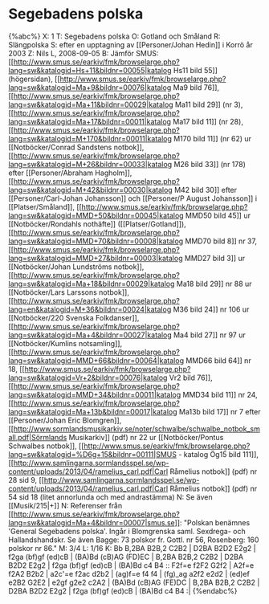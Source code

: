 # Segebadens polska

{%abc%}
X: 1
T: Segebadens polska
O: Gotland och Småland
R: Slängpolska
S: efter en upptagning av [[Personer/Johan Hedin]] i Korrö år 2003
Z: Nils L, 2008-09-05
B: Jämför SMUS: [[http://www.smus.se/earkiv/fmk/browselarge.php?lang=sw&katalogid=Hs+11&bildnr=00055|katalog Hs11 bild 55]] (högersidan), [[http://www.smus.se/earkiv/fmk/browselarge.php?lang=sw&katalogid=Ma+9&bildnr=00076|katalog Ma9 bild 76]], [[http://www.smus.se/earkiv/fmk/browselarge.php?lang=sw&katalogid=Ma+11&bildnr=00029|katalog Ma11 bild 29]] (nr 3), [[http://www.smus.se/earkiv/fmk/browselarge.php?lang=sw&katalogid=Ma+17&bildnr=00011|katalog Ma17 bild 11]] (nr 28),  [[http://www.smus.se/earkiv/fmk/browselarge.php?lang=sw&katalogid=M+170&bildnr=00011|katalog M170 bild 11]] (nr 62) ur [[Notböcker/Conrad Sandstens notbok]], [[http://www.smus.se/earkiv/fmk/browselarge.php?lang=sw&katalogid=M+26&bildnr=00033|katalog M26 bild 33]] (nr 178) efter [[Personer/Abraham Hagholm]], [[http://www.smus.se/earkiv/fmk/browselarge.php?lang=sw&katalogid=M+42&bildnr=00030|katalog M42 bild 30]] efter [[Personer/Carl-Johan Johansson]] och [[Personer/P August Johansson]] i [[Platser/Småland]], [[http://www.smus.se/earkiv/fmk/browselarge.php?lang=sw&katalogid=MMD+50&bildnr=00045|katalog MMD50 bild 45]] ur [[Notböcker/Rondahls nothäfte]] ([[Platser/Gotland]]), [[http://www.smus.se/earkiv/fmk/browselarge.php?lang=sw&katalogid=MMD+70&bildnr=00008|katalog MMD70 bild 8]] nr 37, [[http://www.smus.se/earkiv/fmk/browselarge.php?lang=sw&katalogid=MMD+27&bildnr=00003|katalog MMD27 bild 3]] ur [[Notböcker/Johan Lundströms notbok]], [[http://www.smus.se/earkiv/fmk/browselarge.php?lang=sw&katalogid=Ma+18&bildnr=00029|katalog Ma18 bild 29]] nr 88 ur [[Notböcker/Lars Larssons notbok]], [[http://www.smus.se/earkiv/fmk/browselarge.php?lang=en&katalogid=M+36&bildnr=00024|katalog M36 bild 24]] nr 106 ur [[Notböcker/220 Svenska Folkdanser]], [[http://www.smus.se/earkiv/fmk/browselarge.php?lang=sw&katalogid=Ma+4&bildnr=00027|katalog Ma4 bild 27]] nr 97 ur [[Notböcker/Kumlins notsamling]], [[http://www.smus.se/earkiv/fmk/browselarge.php?lang=sw&katalogid=MMD+66&bildnr=00064|katalog MMD66 bild 64]] nr 18, [[http://www.smus.se/earkiv/fmk/browselarge.php?lang=sw&katalogid=Vr+2&bildnr=00076|katalog Vr2 bild 76]], [[http://www.smus.se/earkiv/fmk/browselarge.php?lang=sw&katalogid=MMD+34&bildnr=00011|katalog MMD34 bild 11]] nr 24, [[http://www.smus.se/earkiv/fmk/browselarge.php?lang=sw&katalogid=Ma+13b&bildnr=00017|katalog Ma13b bild 17]] nr 7 efter [[Personer/Johan Eric Blomgren]],  [[http://www.sormlandsmusikarkiv.se/noter/schwalbe/schwalbe_notbok_small.pdf|Sörmlands Musikarkiv]] (pdf) nr 22 ur [[Notböcker/Pontus Schwalbes notbok]], [[http://www.smus.se/earkiv/fmk/browselarge.php?lang=sw&katalogid=%D6g+15&bildnr=00111|SMUS - katalog Ög15 bild 111]], [[http://www.samlingarna.sormlandsspel.se/wp-content/uploads/2013/04/ramelius_carl.pdf|Carl Råmelius notbok]] (pdf) nr 28 sid 9, [[http://www.samlingarna.sormlandsspel.se/wp-content/uploads/2013/04/ramelius_carl.pdf|Carl Råmelius notbok]] (pdf) nr 54 sid 18 (litet annorlunda och med andrastämma)
N: Se även [[Musik/215|+]]
N: Referenser från [[http://www.smus.se/earkiv/fmk/browselarge.php?lang=sw&katalogid=Ma+4&bildnr=00007|smus.se]]: "Polskan benämnes 'General Segebadens polska'. Ingår i Blomgrenska saml. Sexdrega- och Hallandshandskr. Se även Bagge: 73 polskor fr. Gottl. nr 56, Rosenberg: 160 polskor nr 86."
M: 3/4
L: 1/16
K: Bb
B,2BA B2B,2 C2B2 | D2BA B2D2 E2g2 | f2ga (bf)gf (ed)cB | (BA)Bd (cB)AG (FD)EC |
B,2BA B2B,2 C2B2 | D2BA B2D2 E2g2 | f2ga (bf)gf (ed)cB | (BA)Bd c4 B4 ::
F2f=e f2F2 G2f2 | A2f=e f2A2 B2b2 | a2c'=e f2ac d2b2 | (ag)f=e f4 f4 |
(fg)_ag a2f2 e2d2 | (ed)ef e2B2 G2E2 | e2gf g2e2 c2A2 | (BA)Bd (cB)AG (FE)DC |
B,2BA B2B,2 C2B2 | D2BA B2D2 E2g2 | f2ga (bf)gf (ed)cB | (BA)Bd c4 B4 :|
{%endabc%}
